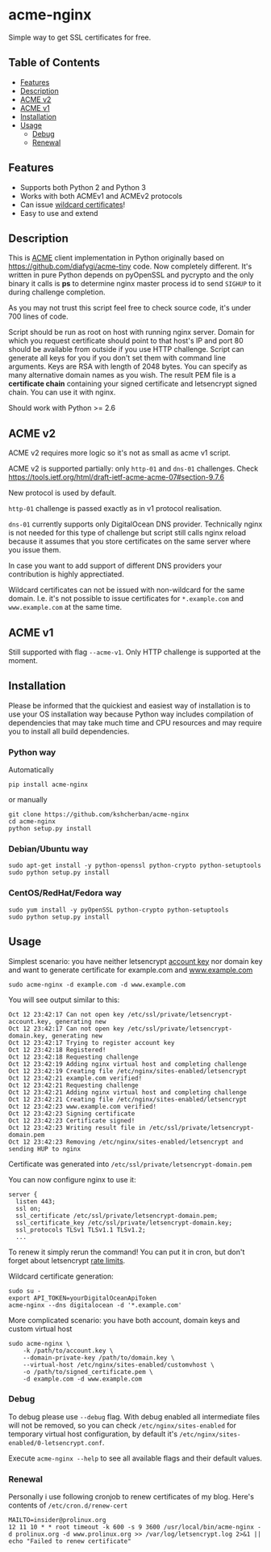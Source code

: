 # acme-nginx

Simple way to get SSL certificates for free.

## Table of Contents

- [Features](#features)
- [Description](#description)
- [ACME v2](#acme-v2)
- [ACME v1](#acme-v1)
- [Installation](#installation)
- [Usage](#usage)
  * [Debug](#debug)
  * [Renewal](#renewal)

## Features

* Supports both Python 2 and Python 3
* Works with both ACMEv1 and ACMEv2 protocols
* Can issue [wildcard certificates](https://en.wikipedia.org/wiki/Wildcard_certificate)!
* Easy to use and extend

## Description

This is [ACME](https://ietf-wg-acme.github.io/acme/) client implementation in
Python originally based on https://github.com/diafygi/acme-tiny code.
Now completely different.
It's written in pure Python depends on pyOpenSSL and pycrypto
and the only binary it calls is **ps** to determine nginx master process id
to send `SIGHUP` to it during challenge completion.

As you may not trust this script feel free to check source code,
it's under 700 lines of code.

Script should be run as root on host with running nginx server.
Domain for which you request certificate should point to that host's IP and port
80 should be available from outside if you use HTTP challenge.
Script can generate all keys for you if you don't set them with command line arguments.
Keys are RSA with length of 2048 bytes.
You can specify as many alternative domain names as you wish.
The result PEM file is a **certificate chain** containing your signed
certificate and letsencrypt signed chain. You can use it with nginx.

Should work with Python >= 2.6

## ACME v2

ACME v2 requires more logic so it's not as small as acme v1 script.

ACME v2 is supported partially: only `http-01` and `dns-01` challenges.
Check https://tools.ietf.org/html/draft-ietf-acme-acme-07#section-9.7.6

New protocol is used by default.

`http-01` challenge is passed exactly as in v1 protocol realisation.

`dns-01` currently supports only DigitalOcean DNS provider. Technically nginx
is not needed for this type of challenge but script still calls nginx reload
because it assumes that you store certificates on the same server where you issue
them.

In case you want to add support of different DNS providers your contribution is 
highly apprectiated.

Wildcard certificates can not be issued with non-wildcard for the same domain.
I.e. it's not possible to issue certificates for `*.example.com` and
`www.example.com` at the same time.

## ACME v1

Still supported with flag `--acme-v1`.
Only HTTP challenge is supported at the moment.

## Installation

Please be informed that the quickiest and easiest way of installation is to use your OS
installation way because Python way includes compilation of dependencies that
may take much time and CPU resources and may require you to install all build
dependencies.

### Python way

Automatically
```
pip install acme-nginx
```

or manually
```
git clone https://github.com/kshcherban/acme-nginx
cd acme-nginx
python setup.py install
```

### Debian/Ubuntu way

```
sudo apt-get install -y python-openssl python-crypto python-setuptools
sudo python setup.py install
```

### CentOS/RedHat/Fedora way

```
sudo yum install -y pyOpenSSL python-crypto python-setuptools
sudo python setup.py install
```

## Usage

Simplest scenario: you have neither letsencrypt [account key](https://letsencrypt.org/docs/account-id/) nor domain key and want to generate
certificate for example.com and www.example.com

```
sudo acme-nginx -d example.com -d www.example.com
```

You will see output similar to this:
```
Oct 12 23:42:17 Can not open key /etc/ssl/private/letsencrypt-account.key, generating new
Oct 12 23:42:17 Can not open key /etc/ssl/private/letsencrypt-domain.key, generating new
Oct 12 23:42:17 Trying to register account key
Oct 12 23:42:18 Registered!
Oct 12 23:42:18 Requesting challenge
Oct 12 23:42:19 Adding nginx virtual host and completing challenge
Oct 12 23:42:19 Creating file /etc/nginx/sites-enabled/letsencrypt
Oct 12 23:42:21 example.com verified!
Oct 12 23:42:21 Requesting challenge
Oct 12 23:42:21 Adding nginx virtual host and completing challenge
Oct 12 23:42:21 Creating file /etc/nginx/sites-enabled/letsencrypt
Oct 12 23:42:23 www.example.com verified!
Oct 12 23:42:23 Signing certificate
Oct 12 23:42:23 Certificate signed!
Oct 12 23:42:23 Writing result file in /etc/ssl/private/letsencrypt-domain.pem
Oct 12 23:42:23 Removing /etc/nginx/sites-enabled/letsencrypt and sending HUP to nginx
```

Certificate was generated into `/etc/ssl/private/letsencrypt-domain.pem`

You can now configure nginx to use it:
```
server {
  listen 443;
  ssl on;
  ssl_certificate /etc/ssl/private/letsencrypt-domain.pem;
  ssl_certificate_key /etc/ssl/private/letsencrypt-domain.key;
  ssl_protocols TLSv1 TLSv1.1 TLSv1.2;
  ...
```

To renew it simply rerun the command! You can put it in cron, but don't forget
about letsencrypt [rate limits](https://letsencrypt.org/docs/rate-limits/).


Wildcard certificate generation:
```
sudo su -
export API_TOKEN=yourDigitalOceanApiToken
acme-nginx --dns digitalocean -d '*.example.com'
```


More complicated scenario: you have both account, domain keys and custom virtual host
```
sudo acme-nginx \
    -k /path/to/account.key \
    --domain-private-key /path/to/domain.key \
    --virtual-host /etc/nginx/sites-enabled/customvhost \
    -o /path/to/signed_certificate.pem \
    -d example.com -d www.example.com
```

### Debug

To debug please use `--debug` flag. With debug enabled all intermediate files
will not be removed, so you can check `/etc/nginx/sites-enabled` for temporary
virtual host configuration, by default it's `/etc/nginx/sites-enabled/0-letsencrypt.conf`.

Execute `acme-nginx --help` to see all available flags and their default values.

### Renewal

Personally i use following cronjob to renew certificates of my blog. Here's contents
of `/etc/cron.d/renew-cert`

```
MAILTO=insider@prolinux.org
12 11 10 * * root timeout -k 600 -s 9 3600 /usr/local/bin/acme-nginx -d prolinux.org -d www.prolinux.org >> /var/log/letsencrypt.log 2>&1 || echo "Failed to renew certificate"
```
